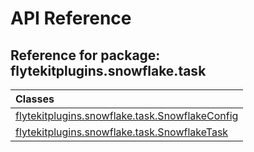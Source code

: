 # API Reference

## Reference for package: flytekitplugins.snowflake.task

| Classes  |
| :------------- |
| [flytekitplugins.snowflake.task.SnowflakeConfig](flytekitplugins_snowflake_task_snowflakeconfig) |
| [flytekitplugins.snowflake.task.SnowflakeTask](flytekitplugins_snowflake_task_snowflaketask) |
